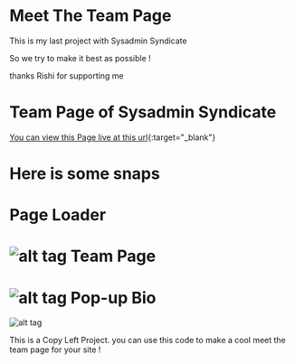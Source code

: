 Meet The Team Page 
==========================================
This is my last project with Sysadmin Syndicate

So we try to make it best as possible ! 

thanks Rishi for supporting me 

Team Page of Sysadmin Syndicate
==================================

[You can view this Page live at this url](http://sysadminsyndicate.github.io/meet-the-team){:target="_blank"}

Here is some snaps 
==============================

Page Loader 
=======================================
![alt tag](http://f.cl.ly/items/1e3z1K2C1111150T1h3g/meetsnap1.JPG)
Team Page 
=======================================
![alt tag](http://f.cl.ly/items/200p0L320u1R3r2q270P/meetsnap2.JPG)
Pop-up Bio
=======================================
![alt tag](http://f.cl.ly/items/0L2V151C3d0p2v2u1e0g/meetsnap3.JPG)

This is a Copy Left Project. you can use this code to make a cool meet the team page for your site ! 
